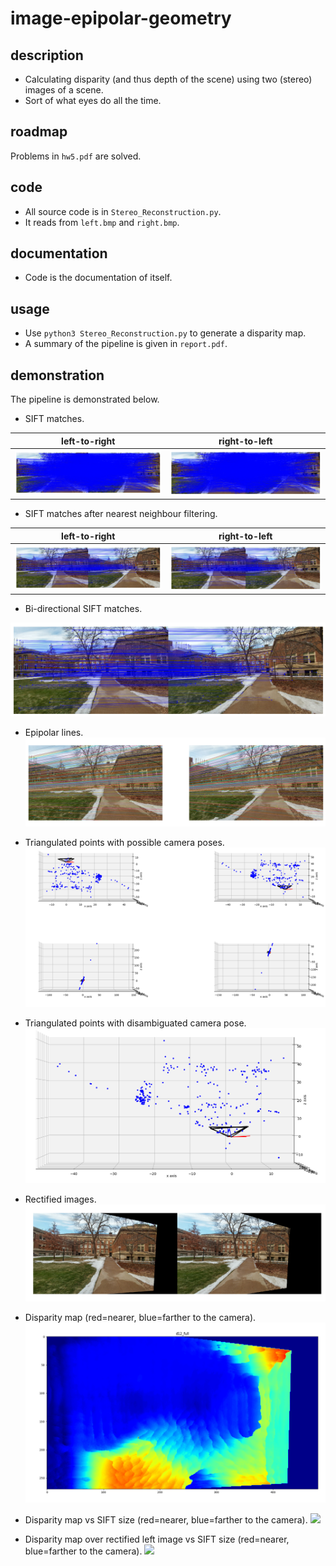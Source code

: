 # image-epipolar-geometry

## description
- Calculating disparity (and thus depth of the scene) using two (stereo) images of a scene.
- Sort of what eyes do all the time.

## roadmap
Problems in `hw5.pdf` are solved.

## code
- All source code is in `Stereo_Reconstruction.py`.
- It reads from `left.bmp` and `right.bmp`.

## documentation
- Code is the documentation of itself.

## usage
- Use `python3 Stereo_Reconstruction.py` to generate a disparity map.
- A summary of the pipeline is given in `report.pdf`.

## demonstration
The pipeline is demonstrated below.

- SIFT matches.

| left-to-right | right-to-left |
| --- | --- |
| ![](./github/1.I1-I2.png) | ![](./github/1.I2-I1.png) |

- SIFT matches after nearest neighbour filtering.

| left-to-right | right-to-left |
| --- | --- |
| ![](./github/2.I1-I2-NN.png) | ![](./github/2.I2-I1-NN.png) |

- Bi-directional SIFT matches.

![](./github/3.I1-I2-bi.png)

- Epipolar lines.
![](./github/4.epipolar.png)

- Triangulated points with possible camera poses.
![](./github/5.point_clouds.png)

- Triangulated points with disambiguated camera pose.
![](./github/6.disambiguated_pose.png)

- Rectified images.
![](./github/7.rectified_images.png)

- Disparity map (red=nearer, blue=farther to the camera).
![](./github/8.dispariy.png)

- Disparity map vs SIFT size (red=nearer, blue=farther to the camera).
![](./github/comparision/disparity.gif)

- Disparity map over rectified left image vs SIFT size (red=nearer, blue=farther to the camera).
![](./github/comparision/blend.gif)

